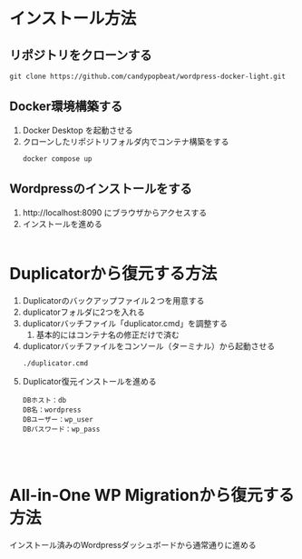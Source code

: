 # インストール方法
## リポジトリをクローンする
```
git clone https://github.com/candypopbeat/wordpress-docker-light.git
```
## Docker環境構築する
1. Docker Desktop を起動させる
2. クローンしたリポジトリフォルダ内でコンテナ構築をする
    ```
    docker compose up
    ```
## Wordpressのインストールをする
1. http://localhost:8090 にブラウザからアクセスする
2. インストールを進める
<br><br>

# Duplicatorから復元する方法
1. Duplicatorのバックアップファイル２つを用意する
1. duplicatorフォルダに2つを入れる
1. duplicatorバッチファイル「duplicator.cmd」を調整する
   1. 基本的にはコンテナ名の修正だけで済む
1. duplicatorバッチファイルをコンソール（ターミナル）から起動させる
    ```
    ./duplicator.cmd
    ```
1. Duplicator復元インストールを進める
    ```
    DBホスト：db
    DB名：wordpress
    DBユーザー：wp_user
    DBパスワード：wp_pass
    ```
<br><br>

# All-in-One WP Migrationから復元する方法
インストール済みのWordpressダッシュボードから通常通りに進める
